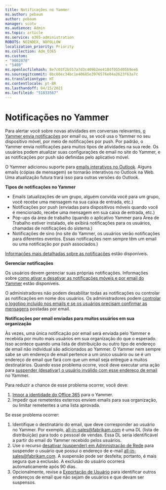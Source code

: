 ```yaml
---
title: Notificações no Yammer
ms.author: pebaum
author: pebaum
manager: scotv
ms.audience: Admin
ms.topic: article
ms.service: o365-administration
ROBOTS: NOINDEX, NOFOLLOW
localization_priority: Priority
ms.collection: Adm_O365
ms.custom:
- "9002878"
- "5480"
ms.openlocfilehash: 8e7c03f2b557a7d3c409b2ee418df055d0569ee6
ms.sourcegitcommit: 8bc60ec34bc1e40685e3976576e04a2623f63a7c
ms.translationtype: HT
ms.contentlocale: pt-BR
ms.lasthandoff: 04/15/2021
ms.locfileid: "51833567"
---
```

# <a name="notifications-in-yammer"></a>Notificações no Yammer

Para alertar você sobre novas atividades em conversas relevantes, [o Yammer envia notificações](https://support.microsoft.com/en-gb/office/enable-or-disable-yammer-email-and-phone-notifications-93e530e0-189f-4768-8f28-7683d48cc996) por email ou, se você usa o Yammer no seu dispositivo móvel, por meio de notificações por push. Por padrão, o Yammer envia notificações para muitos tipos de atividades na sua rede. Os usuários podem atualizar suas configurações de email no site do Yammer, e as notificações por push são definidas pelo aplicativo móvel. 

O Yammer adicionou suporte para [emails interativos no Outlook](https://techcommunity.microsoft.com/t5/outlook-blog/interactive-yammer-emails-in-outlook-on-the-web-are-here/ba-p/1209420). Alguns emails (cópias de mensagem) se tornarão interativos no Outlook na Web. Uma atualização futura trará isso para outras versões do Outlook.

**Tipos de notificações no Yammer**

- Emails (atualizações de um grupo, alguém convida você para um grupo, você recebe uma mensagem na sua caixa de entrada, etc.)
- Notificações por push (enviadas para dispositivos móveis quando você é mencionado, recebe uma mensagem em sua caixa de entrada, etc.)
- Pop-ups da área de trabalho (quando o aplicativo Yammer para Área de Trabalho estiver instalado, ele exibirá notificações para os usuários, chamadas de notificações do sistema.)
- Notificações de sino (no site do Yammer, os usuários verão notificações para diferentes eventos. Essas notificações nem sempre têm um email ou uma notificação por push associados.)

[Informações mais detalhadas sobre as notificações](https://support.microsoft.com/en-gb/office/enable-or-disable-yammer-email-and-phone-notifications-93e530e0-189f-4768-8f28-7683d48cc996) estão disponíveis.

**Gerenciar notificações**

Os usuários devem gerenciar suas próprias notificações. Informações sobre [como ativar e desativar as notificações móveis e por email do Yammer](https://support.microsoft.com/en-gb/office/enable-or-disable-yammer-email-and-phone-notifications-93e530e0-189f-4768-8f28-7683d48cc996) estão disponíveis. 

O administradores não podem desabilitar todas as notificações ou controlar as notificações em nome dos usuários. Os administradores podem [controlar o logotipo incluído nos emails e se os usuários precisam confirmar as mensagens](https://docs.microsoft.com/yammer/configure-your-yammer-network/configure-email-and-yammer) postadas por email.

**Notificações por email enviadas para muitos usuários em sua organização**

Às vezes, uma única notificação por email será enviada pelo Yammer e recebida por muito mais usuários em sua organização do que o esperado. Isso acontece quando uma lista de distribuição ou outro tipo de endereço de email não individual são adicionados ao Yammer. O Yammer nem sempre sabe se um endereço de email pertence a um único usuário ou se é um endereço de email que fará com que um email seja entregue a muitos destinatários. Quando esse problema ocorre, você deve executar uma ação para [suspender (desativar) o usuário inválido com esse endereço de email](https://docs.microsoft.com/yammer/manage-yammer-users/add-block-or-remove-users#remove-users) no Yammer. 

Para reduzir a chance de esse problema ocorrer, você deve:

1. [Impor a identidade do Office 365](https://docs.microsoft.com/yammer/configure-your-yammer-network/enforce-office-365-identity) para o Yammer.
2. Impedir que remetentes externos enviem emails para sua organização, ou limitar remetentes a uma lista aprovada.

Se esse problema ocorrer:

1. Identifique o destinatário do email, que deve corresponder ao usuário no Yammer. Por exemplo, all-in-sales@fabrikam.com é uma DL (lista de distribuição) para todo o pessoal de vendas. Essa DL seria identificável a partir do email do Yammer recebido pelos usuários.
2. Use o recurso [desativar (suspender) em Administração de Rede](https://docs.microsoft.com/yammer/manage-yammer-users/add-block-or-remove-users#remove-users) para suspender o usuário que possui o endereço de e-mail all-in-sales@fabrikam.com. A suspensão pode ser desfeita; portanto, é mais segura que a exclusão. A exclusão do usuário ocorrerá automaticamente após 90 dias.
3. Opcionalmente, revise a [Exportação de Usuário](https://docs.microsoft.com/yammer/manage-security-and-compliance/export-yammer-enterprise-data#ExportUsers) para identificar outros endereços de email que não sejam de usuários e que devam ser suspensos.
